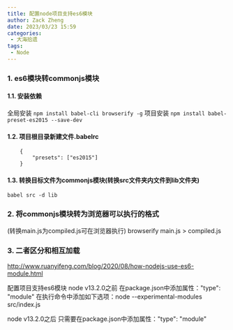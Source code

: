 ```yaml
---
title: 配置node项目支持es6模块
author: Zack Zheng
date: 2023/03/23 15:59
categories:
 - 大海拾遗
tags:
 - Node
---
```



### 1. es6模块转commonjs模块
#### 1.1. 安装依赖
全局安装
`npm install babel-cli browserify -g`
项目安装
`npm install babel-preset-es2015 --save-dev`

#### 1.2. 项目根目录新建文件.babelrc
```
    {
        "presets": ["es2015"]
    }
```
#### 1.3. 转换目标文件为commonjs模块(转换src文件夹内文件到lib文件夹)
`babel src -d lib`

### 2. 将commonjs模块转为浏览器可以执行的格式
(转换main.js为compiled.js可在浏览器执行)
browserify main.js > compiled.js

### 3. 二者区分和相互加载
http://www.ruanyifeng.com/blog/2020/08/how-nodejs-use-es6-module.html

配置项目支持es6模块
node v13.2.0之前
在package.json中添加属性："type": "module"
在执行命令中添加如下选项：node --experimental-modules src/index.js

node v13.2.0之后
只需要在package.json中添加属性："type": "module"
